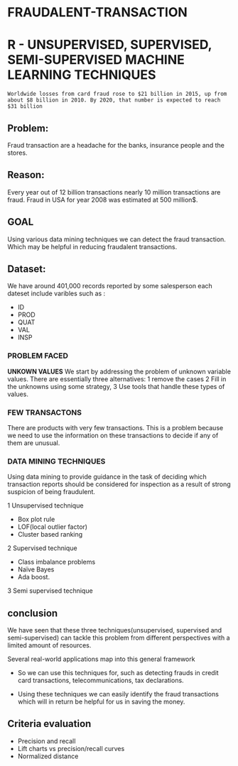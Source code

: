 # FRAUDALENT-TRANSACTION
# R - UNSUPERVISED, SUPERVISED, SEMI-SUPERVISED MACHINE LEARNING TECHNIQUES

```
Worldwide losses from card fraud rose to $21 billion in 2015, up from about $8 billion in 2010. By 2020, that number is expected to reach $31 billion
```

## Problem:
Fraud transaction are a headache for the banks, insurance people and the stores.

## Reason:
Every year out of 12 billion transactions nearly 10 million transactions are fraud.
Fraud in USA for year 2008 was estimated at 500 million$. 

## GOAL
Using various data mining techniques we can detect the fraud transaction. Which may be helpful in reducing fraudalent transactions.

## Dataset:
We have  around 401,000 records reported by some salesperson each dateset include varibles such as : 

- ID
- PROD
- QUAT
- VAL
- INSP

### PROBLEM FACED

**UNKOWN VALUES** 
We start by addressing the problem of unknown variable values. 
There are essentially three alternatives: 
1 remove the cases
2 Fill in the unknowns using some strategy,
3 Use tools that handle these types of values.  


### FEW TRANSACTONS
There are products with very few transactions. 
This is a problem because we need to use the information on these transactions to decide if any of them are unusual.   

### DATA MINING TECHNIQUES

Using data mining to provide guidance in the task of deciding which transaction reports should be considered for inspection as a result of strong suspicion of being fraudulent. 

1 Unsupervised technique

- Box plot rule
- LOF(local outlier factor)
- Cluster based ranking


2 Supervised technique

- Class imbalance problems
- Naïve Bayes
- Ada boost.


3 Semi supervised technique


## conclusion
We have seen that these three techniques(unsupervised, supervised and semi-supervised)  can tackle this problem from different perspectives with a limited amount of resources.

Several real-world applications map into this general framework

- So we can use this techniques for, such as detecting frauds in credit card transactions, telecommunications, tax declarations.

- Using these techniques we can easily identify the fraud transactions which will in return be helpful for us in saving the money.


## Criteria evaluation
- Precision and recall
- Lift charts vs precision/recall curves
- Normalized distance


